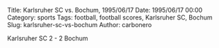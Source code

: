 Title: Karlsruher SC vs. Bochum, 1995/06/17
Date: 1995/06/17 00:00
Category: sports
Tags: football, football scores, Karlsruher SC, Bochum
Slug: karlsruher-sc-vs-bochum
Author: carbonero


Karlsruher SC 2 - 2 Bochum

